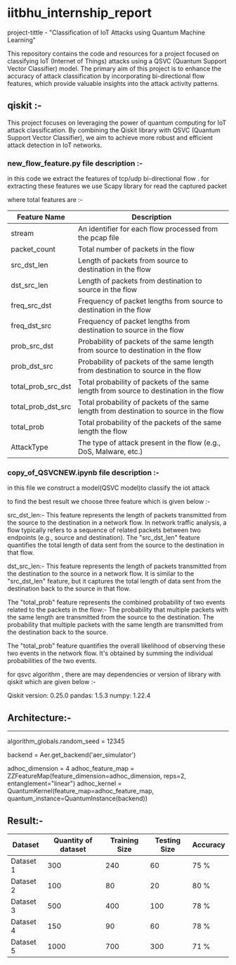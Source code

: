 # iitbhu_internship_report

project-tittle - "Classification of IoT Attacks using Quantum Machine Learning" 

This repository contains the code and resources for a project focused on classifying IoT (Internet of Things) attacks using a QSVC (Quantum Support Vector Classifier) model. 
The primary aim of this project is to enhance the accuracy of attack classification  by incorporating bi-directional flow features, which provide valuable insights into the attack activity patterns.

## qiskit :-
This project focuses on leveraging the power of quantum computing for IoT attack classification. By combining the Qiskit library with QSVC (Quantum Support Vector Classifier), we aim to achieve more robust and efficient attack detection in IoT networks.

### new_flow_feature.py file description :-

in this code we extract the features of tcp/udp bi-directional flow . for extracting these features we use Scapy library for read the captured packet 

where total features are :- 

|   Feature Name	     |                  Description                                                               |
|----------------------|--------------------------------------------------------------------------------------------|
|   stream             |      An identifier for each flow processed from the pcap file                              |
|   packet_count	     |      Total number of packets in the flow                                                   |
|   src_dst_len        |    Length of packets from source to destination in the flow                                | 
|   dst_src_len	     |   Length of packets from destination to source in the flow                                 |
|   freq_src_dst	     |   Frequency of packet lengths from source to destination in the flow                       |
|   freq_dst_src	     |  Frequency of packet lengths from destination to source in the flow                        |
|   prob_src_dst	     |      Probability of packets of the same length from source to destination in the flow      |
|   prob_dst_src	     |     Probability of packets of the same length from destination to source in the flow       |
|   total_prob_src_dst |    Total probability of packets of the same length from source to destination in the flow  |
|   total_prob_dst_src |   Total probability of packets of the same length from destination to source in the flow   |
|   total_prob	        | Total probability of the packets of the same length the flow                               |
|   AttackType	        |The type of attack present in the flow (e.g., DoS, Malware, etc.)                           | 

### copy_of_QSVCNEW.ipynb file description :-

in this file we construct a model(QSVC model)to classify the iot attack

to find the best result we choose three feature which is given below :-

src_dst_len:- This feature represents the length of packets transmitted from the source to the destination in a network flow. In network traffic analysis, a flow typically refers to a sequence of related packets between two endpoints (e.g., source and destination). The "src_dst_len" feature quantifies the total length of data sent from the source to the destination in that flow.

dst_src_len:- This feature represents the length of packets transmitted from the destination to the source in a network flow. It is similar to the "src_dst_len" feature, but it captures the total length of data sent from the destination back to the source in that flow.

The "total_prob" feature represents the combined probability of two events related to the packets in the flow:-
   The probability that multiple packets with the same length are transmitted from the source to the destination.
   The probability that multiple packets with the same length are transmitted from the destination back to the source.

The "total_prob" feature quantifies the overall likelihood of observing these two events in the network flow. It's obtained by summing the individual probabilities of the two events.


for qsvc algorithm , there are may dependencies or version of library with qiskit 
which are given below :-

Qiskit version: 0.25.0
pandas: 1.5.3
numpy: 1.22.4


## Architecture:-
---
algorithm_globals.random_seed = 12345

backend = Aer.get_backend('aer_simulator')

adhoc_dimension = 4
adhoc_feature_map = ZZFeatureMap(feature_dimension=adhoc_dimension,
reps=2, entanglement="linear")
adhoc_kernel = QuantumKernel(feature_map=adhoc_feature_map,
quantum_instance=QuantumInstance(backend))

## Result:-
  
|   Dataset	    |  Quantity of dataset	  |     Training Size	|    Testing Size	  |   Accuracy     |
|---------------|------------------------|---------------------|-------------------|----------------|
|   Dataset 1	 |          300	        |        240	         |     60	           |     75 %       |
|   Dataset 2   |      	100	           |     80	            |    20	           |     80 %       |
|   Dataset 3	 |          500	        |         400	      |         100       |      78 %      |
|   Dataset 4	 |         150	           |     90	            |     60	           |      78 %      |
|   Dataset 5	 |         1000	        |      700	         |      300	        |     71 %       |  






